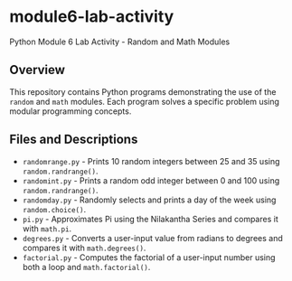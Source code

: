 # module6-lab-activity
Python Module 6 Lab Activity - Random and Math Modules

## Overview
This repository contains Python programs demonstrating the use of the `random` and `math` modules. Each program solves a specific problem using modular programming concepts.

## Files and Descriptions
- `randomrange.py` - Prints 10 random integers between 25 and 35 using `random.randrange()`.
- `randomint.py` - Prints a random odd integer between 0 and 100 using `random.randrange()`.
- `randomday.py` - Randomly selects and prints a day of the week using `random.choice()`.
- `pi.py` - Approximates Pi using the Nilakantha Series and compares it with `math.pi`.
- `degrees.py` - Converts a user-input value from radians to degrees and compares it with `math.degrees()`.
- `factorial.py` - Computes the factorial of a user-input number using both a loop and `math.factorial()`.
